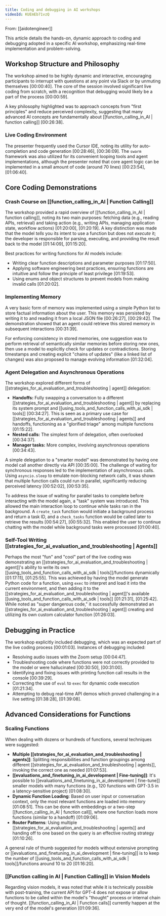 ```yaml
---
title: Coding and debugging in AI workshops
videoId: KUEmEb71vzQ
---
```


From: [[aidotengineer]] <br/> 

This article details the hands-on, dynamic approach to coding and debugging adopted in a specific AI workshop, emphasizing real-time implementation and problem-solving.

## Workshop Structure and Philosophy
The workshop aimed to be highly dynamic and interactive, encouraging participants to interrupt with questions at any point via Slack or by unmuting themselves <a class="yt-timestamp" data-t="00:00:40">[00:00:40]</a>. The core of the session involved significant live coding from scratch, with a recognition that debugging would likely be a part of the process <a class="yt-timestamp" data-t="00:00:59">[00:00:59]</a>.

A key philosophy highlighted was to approach concepts from "first principles" and reduce perceived complexity, suggesting that many advanced AI concepts are fundamentally about [[function_calling_in_AI | function calling]] <a class="yt-timestamp" data-t="00:26:38">[00:26:38]</a>.

### Live Coding Environment
The presenter frequently used the Cursor IDE, noting its utility for auto-completion and code generation <a class="yt-timestamp" data-t="00:28:46">[00:28:46]</a>, <a class="yt-timestamp" data-t="00:36:09">[00:36:09]</a>. The `swarm` framework was also utilized for its convenient looping tools and agent implementations, although the presenter noted that core agent logic can be implemented in a small amount of code (around 70 lines) <a class="yt-timestamp" data-t="00:23:54">[00:23:54]</a>, <a class="yt-timestamp" data-t="01:06:40">[01:06:40]</a>.

## Core Coding Demonstrations

### Crash Course on [[function_calling_in_AI | Function Calling]]
The workshop provided a rapid overview of [[function_calling_in_AI | function calling]], noting its two main purposes: fetching data (e.g., reading APIs, retrieval) and taking action (e.g., writing APIs, managing application state, workflow actions) <a class="yt-timestamp" data-t="01:20:00">[01:20:00]</a>, <a class="yt-timestamp" data-t="01:20:19">[01:20:19]</a>. A key distinction was made that the model *tells* you its intent to use a function but does not *execute* it; the developer is responsible for parsing, executing, and providing the result back to the model <a class="yt-timestamp" data-t="01:14:09">[01:14:09]</a>, <a class="yt-timestamp" data-t="01:15:20">[01:15:20]</a>.

Best practices for writing functions for AI models include:
*   Writing clear function descriptions and parameter purposes <a class="yt-timestamp" data-t="01:17:50">[01:17:50]</a>.
*   Applying software engineering best practices, ensuring functions are intuitive and follow the principle of least privilege <a class="yt-timestamp" data-t="01:19:53">[01:19:53]</a>.
*   Using enums and object structures to prevent models from making invalid calls <a class="yt-timestamp" data-t="01:20:02">[01:20:02]</a>.

### Implementing Memory
A very basic form of memory was implemented using a simple Python list to store factual information about the user. This memory was persisted by writing it to and reading it from a local JSON file <a class="yt-timestamp" data-t="00:26:27">[00:26:27]</a>, <a class="yt-timestamp" data-t="00:29:42">[00:29:42]</a>. The demonstration showed that an agent could retrieve this stored memory in subsequent interactions <a class="yt-timestamp" data-t="00:31:39">[00:31:39]</a>.

For enforcing consistency in stored memories, one suggestion was to perform retrieval of semantically similar memories before storing new ones, then use a model to explicitly check for updates or contradictions. Storing timestamps and creating explicit "chains of updates" (like a linked list of changes) was also proposed to manage evolving information <a class="yt-timestamp" data-t="01:32:04">[01:32:04]</a>.

### Agent Delegation and Asynchronous Operations
The workshop explored different forms of [[strategies_for_ai_evaluation_and_troubleshooting | agent]] delegation:
*   **Handoffs:** Fully swapping a conversation to a different [[strategies_for_ai_evaluation_and_troubleshooting | agent]] by replacing its system prompt and [[using_tools_and_function_calls_with_ai_sdk | tools]] <a class="yt-timestamp" data-t="00:34:27">[00:34:27]</a>. This is seen as a primary use case for [[strategies_for_ai_evaluation_and_troubleshooting | agents]] and handoffs, functioning as a "glorified triage" among multiple functions <a class="yt-timestamp" data-t="01:15:22">[01:15:22]</a>.
*   **Nested calls:** The simplest form of delegation, often overlooked <a class="yt-timestamp" data-t="00:34:37">[00:34:37]</a>.
*   **Manager tasks:** More complex, involving asynchronous operations <a class="yt-timestamp" data-t="00:34:43">[00:34:43]</a>.

A simple delegation to a "smarter model" was demonstrated by having one model call another directly via API <a class="yt-timestamp" data-t="00:35:00">[00:35:00]</a>. The challenge of waiting for synchronous responses led to the implementation of asynchronous calls. Using `asyncio.sleep` to emulate non-blocking network calls, it was shown that multiple function calls could run in parallel, significantly reducing perceived latency <a class="yt-timestamp" data-t="00:52:02">[00:52:02]</a>, <a class="yt-timestamp" data-t="00:53:35">[00:53:35]</a>.

To address the issue of waiting for parallel tasks to complete before interacting with the model again, a "task" system was introduced. This allowed the main interaction loop to continue while tasks ran in the background. A `create_task` function would initiate a background process and return a task ID, and a `check_tasks` function would be called later to retrieve the results <a class="yt-timestamp" data-t="00:54:27">[00:54:27]</a>, <a class="yt-timestamp" data-t="00:55:32">[00:55:32]</a>. This enabled the user to continue chatting with the model while background tasks were processed <a class="yt-timestamp" data-t="01:00:40">[01:00:40]</a>.

### Self-Tool Writing [[strategies_for_ai_evaluation_and_troubleshooting | Agents]]
Perhaps the most "fun" and "cool" part of the live coding was demonstrating an [[strategies_for_ai_evaluation_and_troubleshooting | agent]]'s ability to write its own [[using_tools_and_function_calls_with_ai_sdk | tools]]/functions dynamically <a class="yt-timestamp" data-t="01:17:11">[01:17:11]</a>, <a class="yt-timestamp" data-t="01:25:55">[01:25:55]</a>. This was achieved by having the model generate Python code for a function, using `exec` to interpret and load it into the current environment, and then adding it to the [[strategies_for_ai_evaluation_and_troubleshooting | agent]]'s available [[using_tools_and_function_calls_with_ai_sdk | tools]] <a class="yt-timestamp" data-t="01:21:31">[01:21:31]</a>, <a class="yt-timestamp" data-t="01:25:42">[01:25:42]</a>. While noted as "super dangerous code," it successfully demonstrated an [[strategies_for_ai_evaluation_and_troubleshooting | agent]] creating and utilizing its own custom calculator function <a class="yt-timestamp" data-t="01:26:03">[01:26:03]</a>.

## Debugging in Practice
The workshop explicitly included debugging, which was an expected part of the live coding process <a class="yt-timestamp" data-t="00:01:03">[00:01:03]</a>. Instances of debugging included:
*   Resolving audio issues with the Zoom setup <a class="yt-timestamp" data-t="00:04:47">[00:04:47]</a>.
*   Troubleshooting code where functions were not correctly provided to the model or were hallucinated <a class="yt-timestamp" data-t="00:30:50">[00:30:50]</a>, <a class="yt-timestamp" data-t="00:31:00">[00:31:00]</a>.
*   Identifying and fixing issues with printing function call results in the console <a class="yt-timestamp" data-t="00:39:29">[00:39:29]</a>.
*   Correcting the use of `eval` to `exec` for dynamic code execution <a class="yt-timestamp" data-t="01:21:34">[01:21:34]</a>.
*   Attempting to debug real-time API demos which proved challenging in a live setting <a class="yt-timestamp" data-t="01:38:28">[01:38:28]</a>, <a class="yt-timestamp" data-t="01:39:08">[01:39:08]</a>.

## Advanced Considerations for Functions
### Scaling Functions
When dealing with dozens or hundreds of functions, several techniques were suggested:
*   **Multiple [[strategies_for_ai_evaluation_and_troubleshooting | agents]]**: Splitting responsibilities and function groupings among different [[strategies_for_ai_evaluation_and_troubleshooting | agents]], invoking the correct one as needed <a class="yt-timestamp" data-t="01:07:53">[01:07:53]</a>.
*   **[[evaluations_and_finetuning_in_ai_development | Fine-tuning]]**: It's possible to [[evaluations_and_finetuning_in_ai_development | fine-tune]] smaller models with many functions (e.g., 120 functions with GPT-3.5 in a latency-sensitive project) <a class="yt-timestamp" data-t="01:08:30">[01:08:30]</a>.
*   **Dynamic Function Loading**: Based on user input or conversation context, only the most relevant functions are loaded into memory <a class="yt-timestamp" data-t="01:08:51">[01:08:51]</a>. This can be done with embeddings or a two-step [[function_calling_in_AI | function call]], where one function loads more functions (similar to a handoff) <a class="yt-timestamp" data-t="01:09:06">[01:09:06]</a>.
*   **Router Patterns**: Using multiple [[strategies_for_ai_evaluation_and_troubleshooting | agents]] and handing off to one based on the query is an effective routing strategy <a class="yt-timestamp" data-t="01:10:26">[01:10:26]</a>.

A general rule of thumb suggested for models without extensive prompting or [[evaluations_and_finetuning_in_ai_development | fine-tuning]] is to keep the number of [[using_tools_and_function_calls_with_ai_sdk | tools]]/functions around 10 to 20 <a class="yt-timestamp" data-t="01:16:20">[01:16:20]</a>.

### [[Function calling in AI | Function Calling]] in Vision Models
Regarding vision models, it was noted that while it is technically possible with post-training, the current API for GPT-4 does not expose or allow functions to be called within the model's "thought" process or internal chain of thought. [[function_calling_in_AI | Function calls]] currently happen at the very end of the model's generation <a class="yt-timestamp" data-t="01:09:36">[01:09:36]</a>.